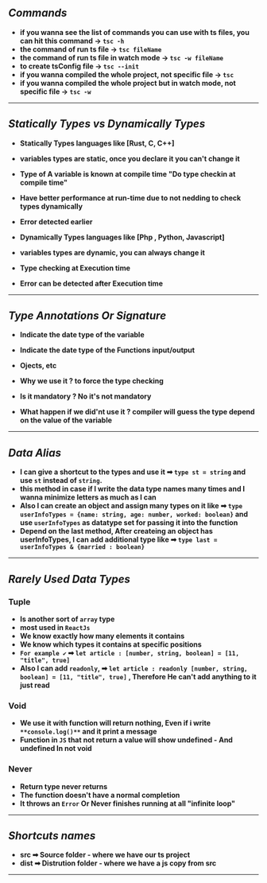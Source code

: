 ## _Commands_

- **if you wanna see the list of commands you can use with ts files, you can hit this command -> `tsc -h`**
- **the command of run ts file -> `tsc fileName`**
- **the command of run ts file in watch mode -> `tsc -w fileName`**
- **to create tsConfig file -> `tsc --init`**
- **if you wanna compiled the whole project, not specific file -> `tsc`**
- **if you wanna compiled the whole project but in watch mode, not specific file -> `tsc -w`**

---

## _Statically Types vs Dynamically Types_

- **Statically Types languages like [Rust, C, C++]**
- **variables types are static, once you declare it you can't change it**
- **Type of A variable is known at compile time "Do type checkin at compile time"**
- **Have better performance at run-time due to not nedding to check types dynamically**
- **Error detected earlier**

- **Dynamically Types languages like [Php , Python, Javascript]**
- **variables types are dynamic, you can always change it**
- **Type checking at Execution time**
- **Error can be detected after Execution time**

---

## _Type Annotations Or Signature_

- **Indicate the date type of the variable**
- **Indicate the date type of the Functions input/output**
- **Ojects, etc**

- **Why we use it ? to force the type checking**
- **Is it mandatory ? No it's not mandatory**
- **What happen if we did'nt use it ? compiler will guess the type depend on the value of the variable**

---

## _Data Alias_

- **I can give a shortcut to the types and use it ➡ `type st = string` and use `st` instead of `string`.**
- **this method in case if I write the data type names many times and I wanna minimize letters as much as I can**
- **Also I can create an object and assign many types on it like ➡ `type userInfoTypes = {name: string, age: number, worked: boolean}` and use `userInfoTypes` as datatype set for passing it into the function**
- **Depend on the last method, After createing an object has userInfoTypes, I can add additional type like ➡ `type last = userInfoTypes & {married : boolean}`**

---

## _Rarely Used Data Types_

### **Tuple**

- **Is another sort of `array` type**
- **most used in `ReactJs`**
- **We know exactly how many elements it contains**
- **We know which types it contains at specific positions**
- **`For example ✔` ➡ `let article : [number, string, boolean] = [11, "title", true]`**
- **Also I can add `readonly`, ➡ `let article : readonly [number, string, boolean] = [11, "title", true]` , Therefore He can't add anything to it just read**

### **Void**

- **We use it with function will return nothing, Even if i write `**console.log()**` and it print a message**
- **Function in `JS` that not return a value will show undefined - And undefined In not void**

### **Never**

- **Return type never returns**
- **The function doesn't have a normal completion**
- **It throws an `Error` Or Never finishes running at all "infinite loop"**

---

## _Shortcuts names_

- **src ➡ Source folder - where we have our ts project**
- **dist ➡ Distrution folder - where we have a js copy from src**

---
